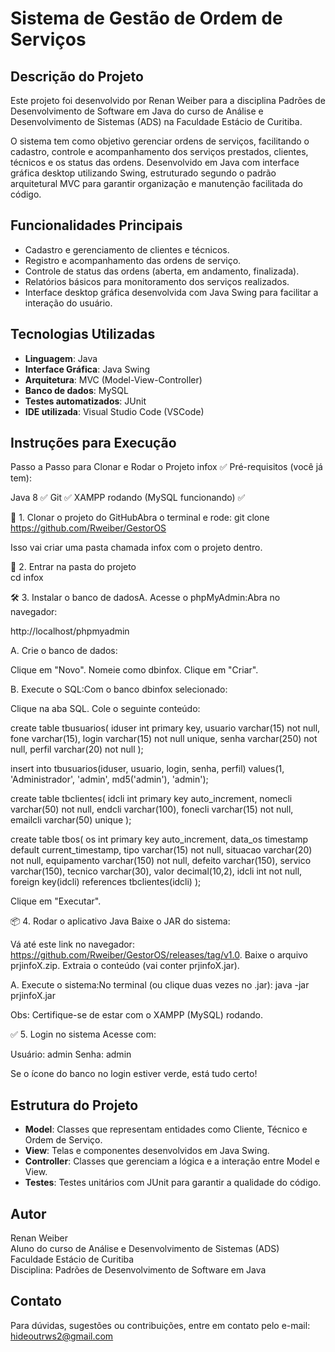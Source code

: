 # Sistema de Gestão de Ordem de Serviços

## Descrição do Projeto

Este projeto foi desenvolvido por Renan Weiber para a disciplina Padrões de Desenvolvimento de Software em Java do curso de Análise e Desenvolvimento de Sistemas (ADS) na Faculdade Estácio de Curitiba.

O sistema tem como objetivo gerenciar ordens de serviços, facilitando o cadastro, controle e acompanhamento dos serviços prestados, clientes, técnicos e os status das ordens. Desenvolvido em Java com interface gráfica desktop utilizando Swing, estruturado segundo o padrão arquitetural MVC para garantir organização e manutenção facilitada do código.

## Funcionalidades Principais

- Cadastro e gerenciamento de clientes e técnicos.
- Registro e acompanhamento das ordens de serviço.
- Controle de status das ordens (aberta, em andamento, finalizada).
- Relatórios básicos para monitoramento dos serviços realizados.
- Interface desktop gráfica desenvolvida com Java Swing para facilitar a interação do usuário.

## Tecnologias Utilizadas

- **Linguagem**: Java
- **Interface Gráfica**: Java Swing
- **Arquitetura**: MVC (Model-View-Controller)
- **Banco de dados**: MySQL
- **Testes automatizados**: JUnit
- **IDE utilizada**: Visual Studio Code (VSCode)

## Instruções para Execução

Passo a Passo para Clonar e Rodar o Projeto infox
✅ Pré-requisitos (você já tem):

Java 8 ✅
Git ✅
XAMPP rodando (MySQL funcionando) ✅

🚀 1. Clonar o projeto do GitHubAbra o terminal e rode:
git clone https://github.com/Rweiber/GestorOS

Isso vai criar uma pasta chamada infox com o projeto dentro.

📂 2. Entrar na pasta do projeto  
cd infox

🛠️ 3. Instalar o banco de dadosA. Acesse o phpMyAdmin:Abra no navegador:

http://localhost/phpmyadmin

A. Crie o banco de dados:  

Clique em "Novo".
Nomeie como dbinfox.
Clique em "Criar".

B. Execute o SQL:Com o banco dbinfox selecionado:

Clique na aba SQL.
Cole o seguinte conteúdo:

create table tbusuarios(
    iduser int primary key,
    usuario varchar(15) not null,
    fone varchar(15),
    login varchar(15) not null unique,
    senha varchar(250) not null,
    perfil varchar(20) not null
);

insert into tbusuarios(iduser, usuario, login, senha, perfil)
values(1, 'Administrador', 'admin', md5('admin'), 'admin');

create table tbclientes(
    idcli int primary key auto_increment,
    nomecli varchar(50) not null,
    endcli varchar(100),
    fonecli varchar(15) not null,
    emailcli varchar(50) unique
);

create table tbos(
    os int primary key auto_increment,
    data_os timestamp default current_timestamp,
    tipo varchar(15) not null,
    situacao varchar(20) not null,
    equipamento varchar(150) not null,
    defeito varchar(150),
    servico varchar(150),
    tecnico varchar(30),
    valor decimal(10,2),
    idcli int not null,
    foreign key(idcli) references tbclientes(idcli)
);


Clique em "Executar".

📦 4. Rodar o aplicativo Java Baixe o JAR do sistema:  

Vá até este link no navegador: https://github.com/Rweiber/GestorOS/releases/tag/v1.0.
Baixe o arquivo prjinfoX.zip.
Extraia o conteúdo (vai conter prjinfoX.jar).

A. Execute o sistema:No terminal (ou clique duas vezes no .jar):
java -jar prjinfoX.jar

Obs: Certifique-se de estar com o XAMPP (MySQL) rodando.

✅ 5. Login no sistema
Acesse com:

Usuário: admin
Senha: admin

Se o ícone do banco no login estiver verde, está tudo certo!

## Estrutura do Projeto

- **Model**: Classes que representam entidades como Cliente, Técnico e Ordem de Serviço.
- **View**: Telas e componentes desenvolvidos em Java Swing.
- **Controller**: Classes que gerenciam a lógica e a interação entre Model e View.
- **Testes**: Testes unitários com JUnit para garantir a qualidade do código.

## Autor

Renan Weiber  
Aluno do curso de Análise e Desenvolvimento de Sistemas (ADS)  
Faculdade Estácio de Curitiba  
Disciplina: Padrões de Desenvolvimento de Software em Java

## Contato

Para dúvidas, sugestões ou contribuições, entre em contato pelo e-mail: hideoutrws2@gmail.com

